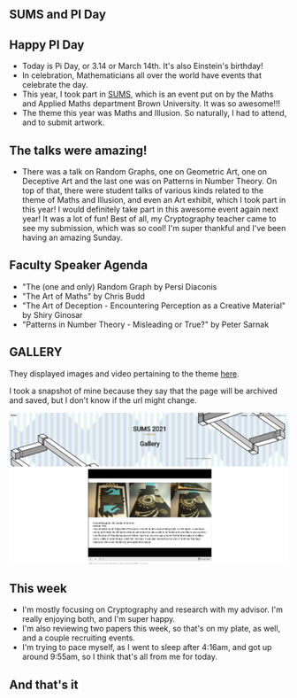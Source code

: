 ## SUMS and PI Day

## Happy PI Day
- Today is Pi Day, or 3.14 or March 14th. It's also Einstein's birthday! 
- In celebration, Mathematicians all over the world have events that celebrate the day.
- This year, I took part in [SUMS](https://sites.google.com/brown.edu/sums/home?authuser=0), which is an event put on by the Maths and Applied Maths department
  Brown University. It was so awesome!!!
- The theme this year was Maths and Illusion. So naturally, I had to attend, and to submit artwork. 



## The talks were amazing! 
- There was a talk on Random Graphs, one on Geometric Art, one on Deceptive Art and the last one was on Patterns
  in Number Theory. On top of that, there were student talks of various kinds related to the theme of Maths and 
  Illusion, and even an Art exhibit, which I took part in this year! I would definitely take part in this awesome
  event again next year! It was a lot of fun! Best of all, my Cryptography teacher came to see my submission, which
  was so cool! I'm super thankful and I've been having an amazing Sunday. 
  
## Faculty Speaker Agenda
- "The (one and only) Random Graph by Persi Diaconis
- "The Art of Maths" by Chris Budd
- "The Art of Deception - Encountering Perception as a Creative Material" by Shiry Ginosar
- "Patterns in Number Theory - Misleading or True?" by Peter Sarnak

## GALLERY 
They displayed images and video pertaining to the theme [here](https://sites.google.com/brown.edu/sums/gallery?authuser=0).

I took a snapshot of mine because they say that the page will be archived and saved, but I don't know if the url might change.

<img src="/images/sums21_002.png" width="800">

## This week
- I'm mostly focusing on Cryptography and research with my advisor. I'm really enjoying both, and I'm super happy.
- I'm also reviewing two papers this week, so that's on my plate, as well, and a couple recruiting events.
- I'm trying to pace myself, as I went to sleep after 4:16am, and got up around 9:55am, so I think that's all from me for today. 
  
## And that's it
